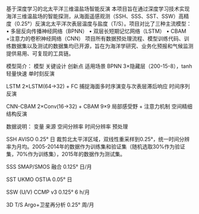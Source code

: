 基于深度学习的北太平洋三维温盐场智能反演
本项目旨在通过深度学习技术实现海洋三维温盐场的智能探测，从海面遥感观测（SSH、SSS、SST、SSW）高精度（0.25°）反演北太平洋次表层温度与盐度（T/S）。项目对比了三种主流模型：
• 多层反向传播神经网络（BPNN）
• 双层长短期记忆网络（LSTM）
• CBAM +注意力的卷积神经网络（CNN）
项目所有数据预处理流程、模型训练代码、训练数据集以及测试的数据集均已开源，旨在为海洋学研究、业务化预报和气候监测提供易用、可复现的工具链。

模型简介：
模型	关键设计	创新点	适用场景
BPNN	3×隐藏层（200-15-8），tanh	轻量快速	单时刻反演

LSTM	2×LSTM(64→32) + FC	捕捉海面多时序演变与次表层滞后响应	时间序列反演

CNN-CBAM	2×Conv(16→32) + CBAM	9×9 局部感受野 + 注意力机制	空间精细结构反演


数据说明：
变量	来源	空间分辨率	时间分辨率	预处理

SSH	AVISO	0.25°	日	裁剪北太平洋区域，双线性重采样到0.25°，统一时间分辨率为月均。2005-2014年的数据作为训练集和验证集（随机选取30%作为验证集，70%作为训练集），2015年的数据作为测试集。

SSS	SMAP/SMOS 融合	0.125°	日/月	

SST	UKMO OSTIA	0.05°	日	

SSW (U/V)	CCMP v3	0.125°	6 h/月	

3D T/S	Argo+卫星再分析	0.25°	周/月	


